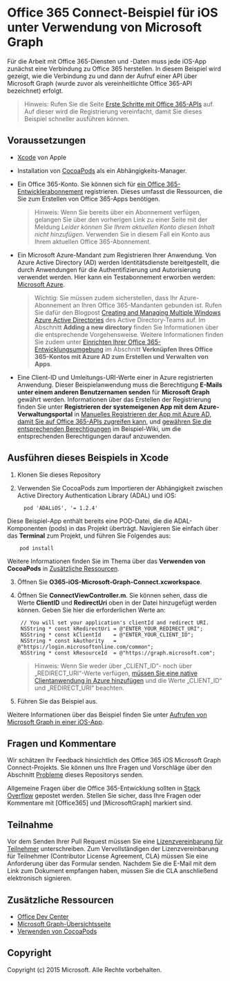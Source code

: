 # Office 365 Connect-Beispiel für iOS unter Verwendung von Microsoft Graph

Für die Arbeit mit Office 365-Diensten und -Daten muss jede iOS-App zunächst eine Verbindung zu Office 365 herstellen. In diesem Beispiel wird gezeigt, wie die Verbindung zu und dann der Aufruf einer API über Microsoft Graph (wurde zuvor als vereinheitlichte Office 365-API bezeichnet) erfolgt.

> Hinweis: Rufen Sie die Seite [Erste Schritte mit Office 365-APIs](http://dev.office.com/getting-started/office365apis?platform=option-ios#setup) auf. Auf dieser wird die Registrierung vereinfacht, damit Sie dieses Beispiel schneller ausführen können.
 
## Voraussetzungen
* [Xcode](https://developer.apple.com/xcode/downloads/) von Apple
* Installation von [CocoaPods](https://guides.cocoapods.org/using/using-cocoapods.html) als ein Abhängigkeits-Manager.
* Ein Office 365-Konto. Sie können sich für [ein Office 365-Entwicklerabonnement](https://aka.ms/devprogramsignup) registrieren. Dieses umfasst die Ressourcen, die Sie zum Erstellen von Office 365-Apps benötigen.

    > Hinweis: Wenn Sie bereits über ein Abonnement verfügen, gelangen Sie über den vorherigen Link zu einer Seite mit der Meldung *Leider können Sie Ihrem aktuellen Konto diesen Inhalt nicht hinzufügen*. Verwenden Sie in diesem Fall ein Konto aus Ihrem aktuellen Office 365-Abonnement.
* Ein Microsoft Azure-Mandant zum Registrieren Ihrer Anwendung. Von Azure Active Directory (AD) werden Identitätsdienste bereitgestellt, die durch Anwendungen für die Authentifizierung und Autorisierung verwendet werden. Hier kann ein Testabonnement erworben werden: [Microsoft Azure](https://account.windowsazure.com/SignUp).

     > Wichtig: Sie müssen zudem sicherstellen, dass Ihr Azure-Abonnement an Ihren Office 365-Mandanten gebunden ist. Rufen Sie dafür den Blogpost [Creating and Managing Multiple Windows Azure Active Directories](http://blogs.technet.com/b/ad/archive/2013/11/08/creating-and-managing-multiple-windows-azure-active-directories.aspx) des Active Directory-Teams auf. Im Abschnitt **Adding a new directory** finden Sie Informationen über die entsprechende Vorgehensweise. Weitere Informationen finden Sie zudem unter [Einrichten Ihrer Office 365-Entwicklungsumgebung](https://msdn.microsoft.com/office/office365/howto/setup-development-environment#bk_CreateAzureSubscription) im Abschnitt **Verknüpfen Ihres Office 365-Kontos mit Azure AD zum Erstellen und Verwalten von Apps**.
      
* Eine Client-ID und Umleitungs-URI-Werte einer in Azure registrierten Anwendung. Dieser Beispielanwendung muss die Berechtigung **E-Mails unter einem anderen Benutzernamen senden** für **Microsoft Graph** gewährt werden. Informationen über das Erstellen der Registrierung finden Sie unter **Registrieren der systemeigenen App mit dem Azure-Verwaltungsportal** in [Manuelles Registrieren der App mit Azure AD, damit Sie auf Office 365-APIs zugreifen kann](https://msdn.microsoft.com/en-us/office/office365/howto/add-common-consent-manually), und [gewähren Sie die entsprechenden Berechtigungen](https://github.com/OfficeDev/O365-iOS-Microsoft-Graph-Connect/wiki/Grant-permissions-to-the-Connect-application-in-Azure) im Beispiel-Wiki, um die entsprechenden Berechtigungen darauf anzuwenden.


       
## Ausführen dieses Beispiels in Xcode

1. Klonen Sie dieses Repository
2. Verwenden Sie CocoaPods zum Importieren der Abhängigkeit zwischen Active Directory Authentication Library (ADAL) und iOS:
        
	     pod 'ADALiOS', '= 1.2.4'

 Diese Beispiel-App enthält bereits eine POD-Datei, die die ADAL-Komponenten (pods) in das Projekt überträgt. Navigieren Sie einfach über das **Terminal** zum Projekt, und führen Sie Folgendes aus:
        
        pod install
        
   Weitere Informationen finden Sie im Thema über das **Verwenden von CocoaPods** in [Zusätzliche Ressourcen](#AdditionalResources).
  
3. Öffnen Sie **O365-iOS-Microsoft-Graph-Connect.xcworkspace**.
4. Öffnen Sie **ConnectViewController.m**. Sie können sehen, dass die Werte **ClientID** und **RedirectUri** oben in der Datei hinzugefügt werden können. Geben Sie hier die erforderlichen Werte an:

        // You will set your application's clientId and redirect URI. 
        NSString * const kRedirectUri = @"ENTER_YOUR_REDIRECT_URI";
        NSString * const kClientId    = @"ENTER_YOUR_CLIENT_ID";
        NSString * const kAuthority   = @"https://login.microsoftonline.com/common";
        NSString * const kResourceId  = @"https://graph.microsoft.com";
    
    > Hinweis: Wenn Sie weder über „CLIENT_ID“- noch über „REDIRECT_URI“-Werte verfügen, [müssen Sie eine native Clientanwendung in Azure hinzufügen](https://msdn.microsoft.com/de-de/library/azure/dn132599.aspx#BKMK_Adding) und die Werte „CLIENT_ID“ und „REDIRECT_URI“ beachten.

5. Führen Sie das Beispiel aus.

Weitere Informationen über das Beispiel finden Sie unter [Aufrufen von Microsoft Graph in einer iOS-App](https://graph.microsoft.io/de-de/docs/platform/ios).

## Fragen und Kommentare

Wir schätzen Ihr Feedback hinsichtlich des Office 365 iOS Microsoft Graph Connect-Projekts. Sie können uns Ihre Fragen und Vorschläge über den Abschnitt [Probleme](https://github.com/OfficeDev/O365-iOS-Microsoft-Graph-Connect/issues) dieses Repositorys senden.

Allgemeine Fragen über die Office 365-Entwicklung sollten in [Stack Overflow](http://stackoverflow.com/questions/tagged/Office365+API) gepostet werden. Stellen Sie sicher, dass Ihre Fragen oder Kommentare mit [Office365] und [MicrosoftGraph] markiert sind.

## Teilnahme
Vor dem Senden Ihrer Pull Request müssen Sie eine [Lizenzvereinbarung für Teilnehmer](https://cla.microsoft.com/) unterschreiben. Zum Vervollständigen der Lizenzvereinbarung für Teilnehmer (Contributor License Agreement, CLA) müssen Sie eine Anforderung über das Formular senden. Nachdem Sie die E-Mail mit dem Link zum Dokument empfangen haben, müssen Sie die CLA anschließend elektronisch signieren.


## Zusätzliche Ressourcen

* [Office Dev Center](http://dev.office.com/)
* [Microsoft Graph-Übersichtsseite](https://graph.microsoft.io)
* [Verwenden von CocoaPods](https://guides.cocoapods.org/using/using-cocoapods.html)

## Copyright
Copyright (c) 2015 Microsoft. Alle Rechte vorbehalten.
